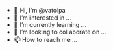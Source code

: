 - 👋 Hi, I’m @vatolpa
- 👀 I’m interested in ...
- 🌱 I’m currently learning ...
- 💞️ I’m looking to collaborate on ...
- 📫 How to reach me ...

<!---
vatolpa/vatolpa is a ✨ special ✨ repository because its `README.md` (this file) appears on your GitHub profile.
You can click the Preview link to take a look at your changes.
--->
